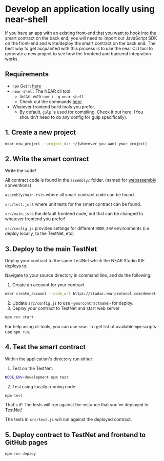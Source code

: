 # Develop an application locally using near-shell

If you have an app with an existing front-end that you want to hook into the smart contract on the back end, you will need to import our JavaScript SDK on the front-end and write/deploy the smart contract on the back end. The best way to get acquainted with this process is to use the near CLI tool to generate a new project to see how the frontend and backend integration works.

## Requirements

* `npm` Get it [here](https://www.npmjs.com/get-npm)
* `near-shell`  The NEAR cli tool.
  * Install with\``npm i -g near-shell`
  * Check out the commands [here](https://github.com/nearprotocol/near-shell)
* Whatever frontend build tools you prefer. 
  * By default, `gulp` is used for compiling.  Check it out [here](https://gulpjs.com/). \(You shouldn't need to do any config for gulp specifically\).

## 1. Create a new project

```bash
near new_project --project_dir ~/[wherever you want your project]
```

## 2. Write the smart contract

Write the code!

All contract code is found in the `assembly/` folder. \(named for [webassembly](https://webassembly.org/) conventions\)

`assembly/main.ts` is where all smart contract code can be found.

`src/test.js` is where unit tests for the smart contract can be found.

`src/main.js` is the default frontend code, but that can be changed to whatever frontend you prefer!

`src/config.js` provides settings for different `NODE_ENV` environments \(i.e deploy locally, to the TestNet, etc\)

## 3. Deploy to the main TestNet

Deploy your contract to the same TestNet which the NEAR Studio IDE deploys to.

Navigate to your source directory in command line, and do the following:

1. Create an account for your contract

```bash
near create_account --node_url https://studio.nearprotocol.com/devnet --account_id <yourcontractname>
```

2. Update `src/config.js` to use `<yourcontractname>` for deploy.
3. Deploy your contract to TestNet and start web server

```bash
npm run start
```

For help using cli tools, you can use `near`. To get list of available `npm` scripts use `npm run`.

## 4. Test the smart contract

Within the application's directory run either:

1. Test on the TestNet:

```bash
NODE_ENV=development npm test
```

2. Test using locally running node:

```bash
npm test
```

That's it! The tests will run against the instance that you've deployed to TestNet!

The tests in `src/test.js` will run against the deployed contract.

## 5. Deploy contract to TestNet and frontend to GitHub pages

```bash
npm run deploy
```

